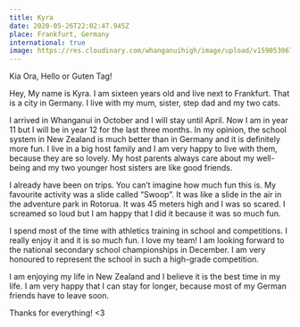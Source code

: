 ```yaml
---
title: Kyra
date: 2020-05-26T22:02:47.945Z
place: Frankfurt, Germany
international: true
image: https://res.cloudinary.com/whanganuihigh/image/upload/v1590530678/International/kyra.jpg
---
```

Kia Ora, Hello or Guten Tag!

Hey,
My name is Kyra. I am sixteen years old and live next to Frankfurt. That is a city in Germany. I live with my mum, sister, step dad and my two cats. 

I arrived in Whanganui in October and I will stay until April. Now I am in year 11 but I will be in year 12 for the last three months. In my opinion, the school system in New Zealand is much better than in Germany and it is definitely more fun.
I live in a big host family and I am very happy to live with them, because they are so lovely. My host parents always care about my well-being and my two younger host sisters are like good friends.

I already have been on trips. You can’t imagine how much fun this is. My favourite activity was a slide called “Swoop”. It was like a slide in the air in the adventure park in Rotorua. It was 45 meters high and I was so scared. I screamed so loud but I am happy that I did it because it was so much fun.

I spend most of the time with athletics training in school and competitions. I really enjoy it and it is so much fun. I love my team! I am looking forward to the national secondary school championships in December. I am very honoured to represent the school in such a high-grade competition.

I am enjoying my life in New Zealand and I believe it is the best time in my life. I am very happy that I can stay for longer, because most of my German friends have to leave soon.

Thanks for everything! <3

